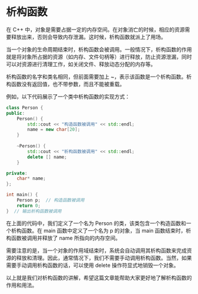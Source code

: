 # 析构函数

在 C++ 中，对象是需要占据一定的内存空间。在对象消亡的时候，相应的资源需要释放出来，否则会导致内存泄漏。这时候，析构函数就派上了用场。

当一个对象的生命周期结束时，析构函数会被调用。一般情况下，析构函数的作用就是将对象所占据的资源（如内存、文件句柄等）进行释放，防止资源泄漏，同时可以对资源进行清理工作，如关闭文件、释放动态分配的内存等。

析构函数的名字和类名相同，但前面需要加上 ~，表示该函数是一个析构函数。析构函数没有返回值，也不带参数，而且不能被重载。

例如，以下代码展示了一个类中析构函数的实现方式：

```c++
class Person {
public:
    Person() {
        std::cout << "构造函数被调用" << std::endl;
        name = new char[20];
    }
    
    ~Person() {
        std::cout << "析构函数被调用" << std::endl;
        delete [] name;
    }

private:
    char* name;
};

int main() {
    Person p;  // 构造函数被调用
    return 0; 
}  // 输出析构函数被调用
```

在上面的代码中，我们定义了一个名为 Person 的类，该类包含一个构造函数和一个析构函数。在 main 函数中定义了一个名为 p 的对象，当 main 函数结束时，析构函数被调用并释放了 name 所指向的内存空间。

需要注意的是，当一个对象的作用域结束时，系统会自动调用其析构函数来完成资源的释放和清理。因此，通常情况下，我们不需要手动调用析构函数。当然，如果需要手动调用析构函数的话，可以使用 delete 操作符显式地销毁一个对象。

以上就是我们对析构函数的讲解，希望这篇文章能帮助大家更好地了解析构函数的作用和用法。